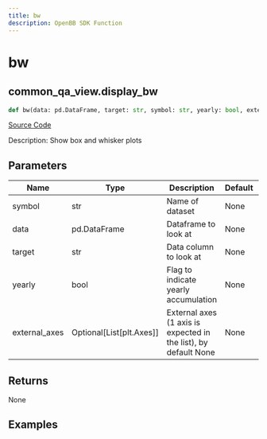 ```yaml
---
title: bw
description: OpenBB SDK Function
---
```

# bw

## common_qa_view.display_bw

```python
def bw(data: pd.DataFrame, target: str, symbol: str, yearly: bool, external_axes: Union[List[matplotlib.axes._axes.Axes], NoneType]) -> None:
```
[Source Code](https://github.com/OpenBB-finance/OpenBBTerminal/tree/main/openbb_terminal/common/quantitative_analysis/qa_view.py#L257)

Description: Show box and whisker plots

## Parameters

| Name | Type | Description | Default | Optional |
| ---- | ---- | ----------- | ------- | -------- |
| symbol | str | Name of dataset | None | False |
| data | pd.DataFrame | Dataframe to look at | None | False |
| target | str | Data column to look at | None | False |
| yearly | bool | Flag to indicate yearly accumulation | None | False |
| external_axes | Optional[List[plt.Axes]] | External axes (1 axis is expected in the list), by default None | None | True |

## Returns

None

## Examples

